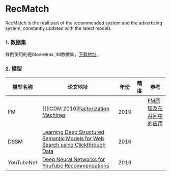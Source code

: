 # RecMatch
RecMatch is the reall part of the recommended system and the advertising system, constantly updated with the latest models

### 1. 数据集

样例使用的是Movielens_1M数据集，[下载地址](http://files.grouplens.org/datasets/movielens/ml-1m.zip)。

### 2. 模型

| 模型名称   | 论文地址                                                     | 年份 | 精度 | 参考                                                         |
| ---------- | ------------------------------------------------------------ | ---- | ---- | ------------------------------------------------------------ |
|FM|[][ICDM 2010][Factorization Machines](https://www.researchgate.net/publication/220766482_Factorization_Machines)|2010||[FM原理及在召回中的应用](https://mp.weixin.qq.com/s/ELhaAyEcqM65CbzNJKfHvQ)|
|DSSM|[Learning Deep Structured Semantic Models for Web Search using Clickthrough Data](https://www.microsoft.com/en-us/research/wp-content/uploads/2016/02/cikm2013_DSSM_fullversion.pdf)|2016|||
| YouTubeNet | [Deep Neural Networks for YouTube Recommendations](https://www.sci-hub.ren/10.1145/2959100.2959190) | 2018 |      |  |

